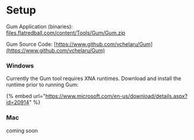 # Setup

Gum Application (binaries): [files.flatredball.com/content/Tools/Gum/Gum.zip](https://files.flatredball.com/content/Tools/Gum/Gum.zip)

Gum Source Code: [https://www.github.com/vchelaru/Gum](https://www.github.com/vchelaru/Gum)

### Windows

Currently the Gum tool requires XNA runtimes. Download and install the runtime prior to running Gum:

{% embed url="https://www.microsoft.com/en-us/download/details.aspx?id=20914" %}

### Mac

coming soon

